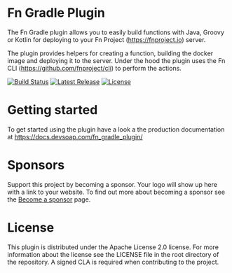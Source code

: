 # Fn Gradle Plugin

The Fn Gradle plugin allows you to easily build functions with Java, Groovy or Kotlin for deploying to your Fn Project (https://fnproject.io) server.

The plugin provides helpers for creating a function, building the docker image and deploying it to the server. Under the 
hood the plugin uses the Fn CLI (https://github.com/fnproject/cli) to perform the actions.

[![Build Status](https://api.travis-ci.org/devsoap/fn-gradle-plugin.svg?branch=master)](https://travis-ci.org/devsoap/fn-gradle-plugin)
[![Latest Release](https://img.shields.io/github/release/devsoap/fn-gradle-plugin.svg)](https://plugins.gradle.org/plugin/fn-gradle-plugin)
[![License](https://img.shields.io/github/license/devsoap/fn-gradle-plugin.svg)](https://github.com/devsoap/fn-gradle-plugin/blob/master/LICENSE)

# Getting started
To get started using the plugin have a look a the production documentation at https://docs.devsoap.com/fn_gradle_plugin/

# Sponsors

Support this project by becoming a sponsor. Your logo will show up here with a link to your website. To find out more about becoming a sponsor see the [Become a sponsor](https://devsoap.com/fn-project-gradle-plugin#supporttheproject) page.

# License

This plugin is distributed under the Apache License 2.0 license. For more information about the license see the LICENSE file 
in the root directory of the repository. A signed CLA is required when contributing to the project.

